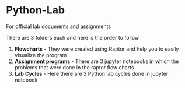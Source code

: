 # Python-Lab
For official lab documents and assignments

There are 3 folders each and here is the order to follow

1. **Flowcharts** - They were created using Raptor and help you to easily visualize the program
2. **Assignment programs** - There are 3 jupyter notebooks in which the problems that were done in the raptor flow charts
3. **Lab Cycles** - Here there are 3 Python lab cycles done in jupyter notebook


